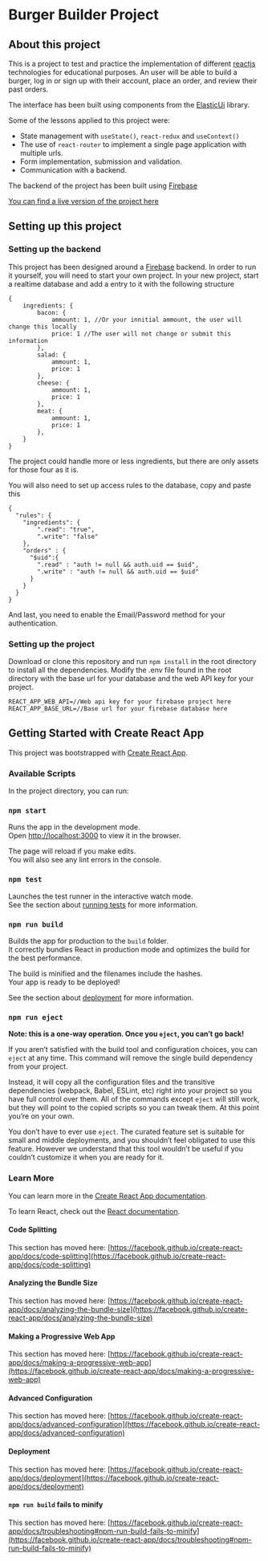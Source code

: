 # Burger Builder Project

## About this project

This is a project to test and practice the implementation of different [reactjs](https://reactjs.org/) technologies for educational purposes.
An user will be able to build a burger, log in or sign up with their account, place an order, and review their past orders.

The interface has been built using components from the [ElasticUi](https://elastic.github.io/eui/#/) library.

Some of the lessons applied to this project were:

- State management with `useState()`, `react-redux` and `useContext()`
- The use of `react-router` to implement a single page application with multiple urls.
- Form implementation, submission and validation.
- Communication with a backend.

The backend of the project has been built using [Firebase](https://firebase.google.com/)

[You can find a live version of the project here](https://borger-boilder.web.app/)

## Setting up this project

### Setting up the backend

This project has been designed around a [Firebase](https://firebase.google.com/) backend.
In order to run it yourself, you will need to start your own project.
In your new project, start a realtime database and add a entry to it with the following structure
```
{
    ingredients: {
        bacon: {
            ammount: 1, //Or your innitial ammount, the user will change this locally
            price: 1 //The user will not change or submit this information
        },
        salad: {
            ammount: 1, 
            price: 1
        },
        cheese: {
            ammount: 1,
            price: 1
        },
        meat: {
            ammount: 1,
            price: 1
        },
    }
}
```
The project could handle more or less ingredients, but there are only assets for those four as it is.

You will also need to set up access rules to the database, copy and paste this
```
{
  "rules": {
    "ingredients": {
    	".read": "true",
        ".write": "false"
    },
    "orders" : {
      "$uid":{
      	".read" : "auth != null && auth.uid == $uid",
        ".write" : "auth != null && auth.uid == $uid"  
      }      
    }
  }
}
```

And last, you need to enable the Email/Password method for your authentication.

### Setting up the project

Download or clone this repository and run `npm install` in the root directory to install all the dependencies.
Modify the .env file found in the root directory with the base url for your database and the web API key for your project.
```
REACT_APP_WEB_API=//Web api key for your firebase project here
REACT_APP_BASE_URL=//Base url for your firebase database here
```

## Getting Started with Create React App

This project was bootstrapped with [Create React App](https://github.com/facebook/create-react-app).

### Available Scripts

In the project directory, you can run:

### `npm start`

Runs the app in the development mode.\
Open [http://localhost:3000](http://localhost:3000) to view it in the browser.

The page will reload if you make edits.\
You will also see any lint errors in the console.

### `npm test`

Launches the test runner in the interactive watch mode.\
See the section about [running tests](https://facebook.github.io/create-react-app/docs/running-tests) for more information.

### `npm run build`

Builds the app for production to the `build` folder.\
It correctly bundles React in production mode and optimizes the build for the best performance.

The build is minified and the filenames include the hashes.\
Your app is ready to be deployed!

See the section about [deployment](https://facebook.github.io/create-react-app/docs/deployment) for more information.

### `npm run eject`

**Note: this is a one-way operation. Once you `eject`, you can’t go back!**

If you aren’t satisfied with the build tool and configuration choices, you can `eject` at any time. This command will remove the single build dependency from your project.

Instead, it will copy all the configuration files and the transitive dependencies (webpack, Babel, ESLint, etc) right into your project so you have full control over them. All of the commands except `eject` will still work, but they will point to the copied scripts so you can tweak them. At this point you’re on your own.

You don’t have to ever use `eject`. The curated feature set is suitable for small and middle deployments, and you shouldn’t feel obligated to use this feature. However we understand that this tool wouldn’t be useful if you couldn’t customize it when you are ready for it.

### Learn More

You can learn more in the [Create React App documentation](https://facebook.github.io/create-react-app/docs/getting-started).

To learn React, check out the [React documentation](https://reactjs.org/).

#### Code Splitting

This section has moved here: [https://facebook.github.io/create-react-app/docs/code-splitting](https://facebook.github.io/create-react-app/docs/code-splitting)

#### Analyzing the Bundle Size

This section has moved here: [https://facebook.github.io/create-react-app/docs/analyzing-the-bundle-size](https://facebook.github.io/create-react-app/docs/analyzing-the-bundle-size)

#### Making a Progressive Web App

This section has moved here: [https://facebook.github.io/create-react-app/docs/making-a-progressive-web-app](https://facebook.github.io/create-react-app/docs/making-a-progressive-web-app)

#### Advanced Configuration

This section has moved here: [https://facebook.github.io/create-react-app/docs/advanced-configuration](https://facebook.github.io/create-react-app/docs/advanced-configuration)

#### Deployment

This section has moved here: [https://facebook.github.io/create-react-app/docs/deployment](https://facebook.github.io/create-react-app/docs/deployment)

#### `npm run build` fails to minify

This section has moved here: [https://facebook.github.io/create-react-app/docs/troubleshooting#npm-run-build-fails-to-minify](https://facebook.github.io/create-react-app/docs/troubleshooting#npm-run-build-fails-to-minify)
